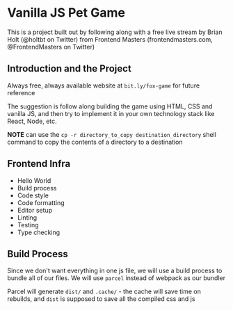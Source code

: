 # Vanilla JS Pet Game

This is a project built out by following along with a free live stream by Brian Holt (@holtbt on Twitter) from Frontend Masters (frontendmasters.com, @FrontendMasters on Twitter)

## Introduction and the Project

Always free, always available website at `bit.ly/fox-game` for future reference

The suggestion is follow along building the game using HTML, CSS and vanilla JS, and then try to implement it in your own technology stack like React, Node, etc.

**NOTE** can use the `cp -r directory_to_copy destination_directory` shell command to copy the contents of a directory to a destination

## Frontend Infra

- Hello World
- Build process
- Code style
- Code formatting
- Editor setup
- Linting
- Testing
- Type checking

## Build Process

Since we don't want everything in one js file, we will use a build process to bundle all of our files. We will use `parcel` instead of webpack as our bundler

Parcel will generate `dist/` and `.cache/` - the cache will save time on rebuilds, and `dist` is supposed to save all the compiled css and js
